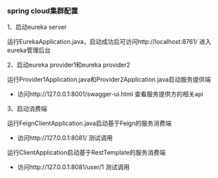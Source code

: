 
### spring cloud集群配置

1、启动eureka server

运行EurekaApplication.java，启动成功后可访问http://localhost:8761/ 进入eureka管理后台

2、启动eureka provider1和eureka provider2

运行Provider1Application.java和Provider2Application.java启动服务提供端
- 访问http://127.0.0.1:8001/swagger-ui.html 查看服务提供方的相关api

3、启动消费端

运行FeignClientApplication.java启动基于Feign的服务消费端
- 访问http://127.0.0.1:8081/ 测试调用

运行ClientApplication启动基于RestTemplate的服务消费端
- 访问http://127.0.0.1:8081/user/1 测试调用


